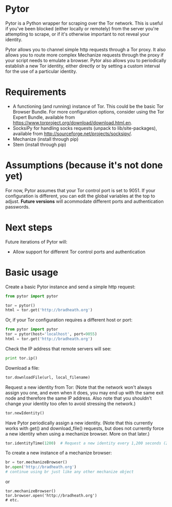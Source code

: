 Pytor
=====

Pytor is a Python wrapper for scraping over the Tor network. This is useful if you've been blocked (either locally or remotely) from the server you're attempting to scrape, or if it's otherwise important to not reveal your identity.

Pytor allows you to channel simple http requests through a Tor proxy. It also allows you to route more complex Mechanize requests through the proxy if your script needs to emulate a browser. Pytor also allows you to periodically establish a new Tor identity, either directly or by setting a custom interval for the use of a particular identity.

Requirements
============
* A functioning (and running) instance of Tor. This could be the basic Tor Browser Bundle. For more configuration options, consider using the Tor Expert Bundle, available from https://www.torproject.org/download/download.html.en. 
* SocksiPy for handling socks requests (unpack to lib/site-packages), available from http://sourceforge.net/projects/socksipy/.
* Mechanize (install through pip)
* Stem (install through pip)

Assumptions (because it's not done yet)
===========
For now, Pytor assumes that your Tor control port is set to 9051. If your configuration is different, you can edit the global variables at the top to adjust. **Future versions** will acommodate different ports and authentication passwords.

Next steps
==========
Future iterations of Pytor will:
* Allow support for different Tor control ports and authentication

Basic usage
=====
Create a basic Pytor instance and send a simple http request:
```Python
from pytor import pytor

tor = pytor()
html = tor.get('http://bradheath.org')
```
Or, if your Tor configuration requires a different host or port:
```python
from pytor import pytor
tor = pytor(host='localhost', port=9055)
html = tor.get('http://bradheath.org')
```

Check the IP address that remote servers will see:
```python
print tor.ip()
```

Download a file:
```python
tor.downloadFile(url, local_filename)
```

Request a new identity from Tor: (Note that the network won't always assign you one, and even when it does, you may end up with the same exit node and therefore the same IP address. Also note that you shouldn't change your identity too ofen to avoid stressing the network.)
```python
tor.newIdentity()
```

Have Pytor periodically assign a new identity. (Note that this currently works with get() and download_file() requests, but does not currently force a new identity when using a mechanize browser. More on that later.)
```python
tor.identityTime(1200)  # Request a new identity every 1,200 seconds (20 minutes)
```

To create a new instance of a mechanize browser:
```python
br = tor.mechanizeBrowser()
br.open('http://bradheath.org')
# continue using br just like any other mechanize object
```
or
```
tor.mechanizeBrowser()
tor.browser.open('http://bradheath.org')
# etc.
```
